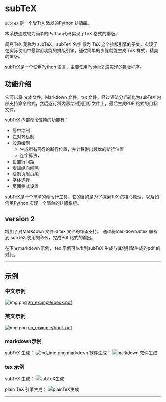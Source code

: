 # subTeX

`subTeX` 是一个受TeX 激发的Python 排版库。

本系统通过较为简单的Python代码实现了TeX 格式的排版。

简易TeX 我称为 subTeX，subTeX 名字 意为 TeX 这个排版引擎的子集，实现了在实际使用中最常用功能的排版引擎，通过简单的步骤就能生成 TeX 样式，精美的排版。

subTeX是一个使用Python 语言，主要使用Pyside2 库实现的排版程序。

## 功能介绍
它可以将 文本文件，Markdown 文件，tex 文件，经过语法分析转化为subTeX 内部支持命令格式，然后逐行将内容绘制到目标文件上，最后生成PDF 格式的目标文件。

subTeX 内部命令支持的功能有：
- 居中绘制
- 左对齐绘制
- 段落绘制
    - 生成所有可行的断行位置，并计算得出最优的断行位置
    - 连字算法，
- 设置行间距
- 增加纵向间隔
- 绘制页眉页尾
- 字体选择
- 页面格式设置

subTeX是一个简单的命令行工具。它的目的是为了探索TeX 的核心原理，以及如何用Python 实现一个简单的排版系统。
## version 2
  增加了对Markdown 文件和 tex 文件的编译支持。
通过将markdown和tex 解析到 subTeX 使用的命令，完成Pdf 格式的输出。

在下文markdown 示例， tex 示例可以看到subTeX 生成与其他引擎生成的pdf 的对比。

---
## 示例
### 中文示例
![img.png](attchments/img.png)
[zh_example/book.pdf](https://github.com/Brant-B/subTeX/blob/master/zh_example/book.pdf)

### 英文示例
![img.png](attchments/img1.png)
[en_example/book.pdf](https://github.com/Brant-B/subTeX/blob/master/en_example/book.pdf)

### markdown示例
subTeX 生成：
![md_img.png](attchments/md_img.png)
markdown 软件生成：
![markdown 软件生成](attchments/md_img2.png)
### tex 示例
subTeX 生成：
![subTeX生成](attchments/tex1.png)

plain TeX 引擎生成：
![plainTeX生成](attchments/tex2.png)

---
